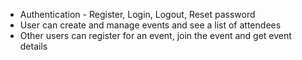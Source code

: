 - Authentication - Register, Login, Logout, Reset password
- User can create and manage events and see a list of attendees
- Other users can register for an event, join the event and get event details

